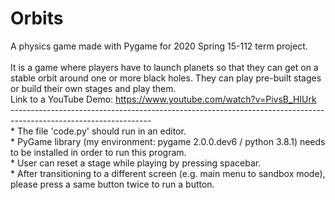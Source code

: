 # Orbits
A physics game made with Pygame for 2020 Spring 15-112 term project.
<br>
<br>It is a game where players have to launch planets so that they can get on a stable orbit around one or more black holes. They can play pre-built stages or build their own stages and play them. 
<br>Link to a YouTube Demo: https://www.youtube.com/watch?v=PivsB_HIUrk
<br>-----------------------------------------------------------------------------------------------------------------
<br>* The file 'code.py' should run in an editor. 
<br>* PyGame library (my environment: pygame 2.0.0.dev6 / python 3.8.1) needs to be installed in order to run this program. 
<br>* User can reset a stage while playing by pressing spacebar. 
<br>* After transitioning to a different screen (e.g. main menu to sandbox mode), please press a same button twice to run a button. 

